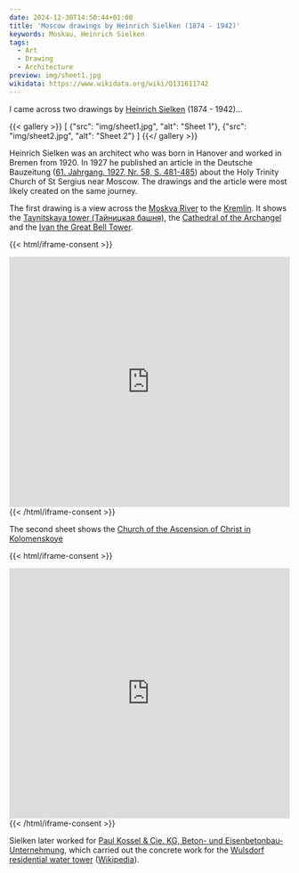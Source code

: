 ```yaml
---
date: 2024-12-30T14:50:44+01:00
title: 'Moscow drawings by Heinrich Sielken (1874 - 1942)'
keywords: Moskau, Heinrich Sielken
tags:
  - Art
  - Drawing
  - Architecture
preview: img/sheet1.jpg
wikidata: https://www.wikidata.org/wiki/Q131611742
---
```


I came across two drawings by [Heinrich Sielken](https://glass-portal.hier-im-netz.de/hs/s-z/sielken_heinrich.htm) (1874 - 1942)...
<!--more-->

{{< gallery >}}
[
  {"src": "img/sheet1.jpg", "alt": "Sheet 1"},
  {"src": "img/sheet2.jpg", "alt": "Sheet 2"}
]
{{</ gallery >}}

Heinrich Sielken was an architect who was born in Hanover and worked in Bremen from 1920. In 1927 he published an article in the Deutsche Bauzeitung ([61. Jahrgang. 1927, Nr. 58, S. 481-485](https://delibra.bg.polsl.pl/Content/14217/P-388_1927_58.pdf)) about the Holy Trinity Church of St Sergius near Moscow. The drawings and the article were most likely created on the same journey.

The first drawing is a view across the [Moskva River](https://en.wikipedia.org/wiki/Moskva_(river)) to the [Kremlin](https://en.wikipedia.org/wiki/Kremlin). It shows the [Taynitskaya tower (Тайницкая башня)](https://en.wikipedia.org/wiki/List_of_Moscow_Kremlin_towers#Taynitskaya), the [Cathedral of the Archangel](https://en.wikipedia.org/wiki/Cathedral_of_the_Archangel) and the [Ivan the Great Bell Tower](https://en.wikipedia.org/wiki/Ivan_the_Great_Bell_Tower).

{{< html/iframe-consent >}}
<iframe src="https://www.google.com/maps/embed?pb=!4v1735646855976!6m8!1m7!1soju9BDeIQV4ZQGk1oGNpEQ!2m2!1d55.74792950429406!2d37.61865575414588!3f349.18431522368496!4f8.382824723924017!5f3.2053639842334327" width="100%" height="450" style="border:0;" allowfullscreen="" loading="lazy" referrerpolicy="no-referrer-when-downgrade"></iframe>
{{< /html/iframe-consent >}}

The second sheet shows the [Church of the Ascension of Christ in Kolomenskoye](https://en.wikipedia.org/wiki/Kolomenskoye)

{{< html/iframe-consent >}}
<iframe src="https://www.google.com/maps/embed?pb=!4v1735647371789!6m8!1m7!1sCAoSLEFGMVFpcFBaQVNjSXN0dnNoSGFNdndfQTZ3N3k5WmRpMjFEQW96VEpIU2tu!2m2!1d55.66801987457742!2d37.67003358586329!3f149.28488024118613!4f5.701529910586771!5f1.7340156514158584" width="100%" height="450" style="border:0;" allowfullscreen="" loading="lazy" referrerpolicy="no-referrer-when-downgrade"></iframe>
{{< /html/iframe-consent >}}

Sielken later worked for [Paul Kossel & Cie. KG, Beton- und Eisenbetonbau-Unternehmung](https://de.wikipedia.org/wiki/Paul_Kossel), which carried out the concrete work for the [Wulsdorf residential water tower](https://backsteinexpressionismus.projektemacher.org/tags/Wohnwasserturm/) ([Wikipedia](https://de.wikipedia.org/wiki/Wohnwasserturm_Wulsdorf)).
